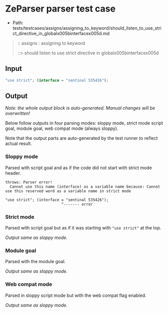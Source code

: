 # ZeParser parser test case

- Path: tests/testcases/assigns/assigning_to_keyword/should_listen_to_use_strict_directive_in_globalx005binterfacex005d.md

> :: assigns : assigning to keyword
>
> ::> should listen to use strict directive in globalx005binterfacex005d

## Input

`````js
"use strict"; (interface = "sentinal 535426");
`````

## Output

_Note: the whole output block is auto-generated. Manual changes will be overwritten!_

Below follow outputs in four parsing modes: sloppy mode, strict mode script goal, module goal, web compat mode (always sloppy).

Note that the output parts are auto-generated by the test runner to reflect actual result.

### Sloppy mode

Parsed with script goal and as if the code did not start with strict mode header.

`````
throws: Parser error!
  Cannot use this name (interface) as a variable name because: Cannot use this reserved word as a variable name in strict mode

"use strict"; (interface = "sentinal 535426");
                         ^------- error
`````

### Strict mode

Parsed with script goal but as if it was starting with `"use strict"` at the top.

_Output same as sloppy mode._

### Module goal

Parsed with the module goal.

_Output same as sloppy mode._

### Web compat mode

Parsed in sloppy script mode but with the web compat flag enabled.

_Output same as sloppy mode._
